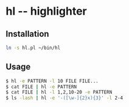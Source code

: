 hl -- highlighter
=================

Installation
------------
```bash
ln -s hl.pl ~/bin/hl
```

Usage
-----

```bash
$ hl -e PATTERN -l 10 FILE FILE...
$ cat FILE | hl -e PATTERN
$ cat FILE | hl -l 1,2,10-20 -e PATTERN
$ ls -lash | hl -e '-([\w-]{2}x){3}' -l 2-4
```
